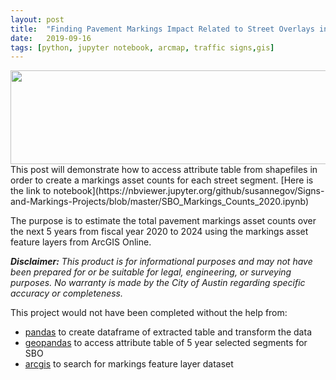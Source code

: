 ```yaml
---
layout: post
title:  "Finding Pavement Markings Impact Related to Street Overlays in 2020"
date:   2019-09-16
tags: [python, jupyter notebook, arcmap, traffic signs,gis]
---
```

<img src="../master/assets/images/counts_table_thumbnail.png" height=150 width=800 />
This post will demonstrate how to access attribute table from shapefiles in order to create a markings asset counts for each street segment.
[Here is the link to notebook](https://nbviewer.jupyter.org/github/susannegov/Signs-and-Markings-Projects/blob/master/SBO_Markings_Counts_2020.ipynb)

<!--more-->

The purpose is to estimate the total pavement markings asset counts over the next 5 years from fiscal year 2020 to 2024 using the markings asset feature layers from ArcGIS Online.

<i><b>Disclaimer:</b> This product is for informational purposes and may not have been prepared for or be suitable for legal, engineering, or surveying purposes. No warranty is made by the City of Austin regarding specific accuracy or completeness.</i>

This project would not have been completed without the help from:
- [pandas](https://pandas.pydata.org/) to create dataframe of extracted table and transform the data
- [geopandas](http://geopandas.org/mapping.html) to access attribute table of 5 year selected segments for SBO
- [arcgis](https://esri.github.io/arcgis-python-api/apidoc/html/) to search for markings feature layer dataset
